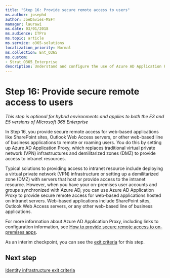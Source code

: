 ```yaml
---
title: "Step 16: Provide secure remote access to users"
ms.author: josephd
author: JoeDavies-MSFT
manager: laurawi
ms.date: 03/01/2018
ms.audience: ITPro
ms.topic: article
ms.service: o365-solutions
localization_priority: Normal
ms.collection: Ent_O365
ms.custom:
- Strat_O365_Enterprise
description: Understand and configure the use of Azure AD Application Proxy.
---
```


# Step 16: Provide secure remote access to users

*This step is optional for hybrid environments and applies to both the E3 and E5 versions of Microsoft 365 Enterprise*

In Step 16, you provide secure remote access for web-based applications like SharePoint sites, Outlook Web Access servers, or other web-based line of business applications to remote or roaming users. You do this by setting up Azure AD Application Proxy, which replaces traditional virtual private network (VPN) infrastructures and demilitarized zones (DMZ) to provide access to intranet resources. 

Typical solutions to providing access to intranet resource include deploying a virtual private network (VPN) infrastructure or setting up a demilitarized zone (DMZ) with servers that host or provide access to the intranet resource. However, when you have your on-premises user accounts and groups synchronized with Azure AD, you can use Azure AD Application Proxy to provide secure remote access for web-based applications hosted on intranet servers. Web-based applications include SharePoint sites, Outlook Web Access servers, or any other web-based line of business applications. 

For more information about Azure AD Application Proxy, including links to configuration information, see [How to provide secure remote access to on-premises apps](https://docs.microsoft.com/azure/active-directory/active-directory-application-proxy-get-started).


As an interim checkpoint, you can see the [exit criteria](identity-exit-criteria.md#crit-identity-step16) for this step.

## Next step

[Identity infrastructure exit criteria](identity-exit-criteria.md)

